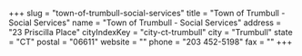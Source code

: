 +++
slug = "town-of-trumbull-social-services"
title = "Town of Trumbull - Social Services"
name = "Town of Trumbull - Social Services"
address = "23 Priscilla Place"
cityIndexKey = "city-ct-trumbull"
city = "Trumbull"
state = "CT"
postal = "06611"
website = ""
phone = "203 452-5198"
fax = ""
+++
